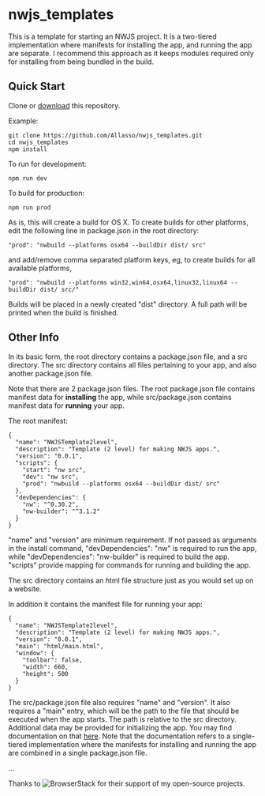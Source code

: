 # nwjs_templates

This is a template for starting an NWJS project.  It is a two-tiered implementation where manifests for installing the app, and running the app are separate.  I recommend this approach as it keeps modules required only for installing from being bundled in the build.

## Quick Start

Clone or [download](https://github.com/Allasso/nwjs_templates/archive/master.zip) this repository.

Example:

```
git clone https://github.com/Allasso/nwjs_templates.git
cd nwjs_templates
npm install
```

To run for development:

```
npm run dev
```

To build for production:

```
npm run prod
```

As is, this will create a build for OS X.  To create builds for other platforms, edit the following line in package.json in the root directory:

```
"prod": "nwbuild --platforms osx64 --buildDir dist/ src"
```

and add/remove comma separated platform keys, eg, to create builds for all available platforms,

```
"prod": "nwbuild --platforms win32,win64,osx64,linux32,linux64 --buildDir dist/ src/"
```

Builds will be placed in a newly created "dist" directory.  A full path will be printed when the build is finished.

## Other Info

In its basic form, the root directory contains a package.json file, and a src directory.  The src directory contains all files pertaining to your app, and also another package.json file.

Note that there are 2 package.json files.  The root package.json file contains manifest data for __installing__ the app, while src/package.json contains manifest data for __running__ your app.

The root manifest:

```
{
  "name": "NWJSTemplate2level",
  "description": "Template (2 level) for making NWJS apps.",
  "version": "0.0.1",
  "scripts": {
    "start": "nw src",
    "dev": "nw src",
    "prod": "nwbuild --platforms osx64 --buildDir dist/ src"
  },
  "devDependencies": {
    "nw": "^0.30.2",
    "nw-builder": "^3.1.2"
  }
}
```

"name" and "version" are minimum requirement.  If not passed as arguments in the install command, "devDependencies": "nw" is required to run the app, while "devDependencies": "nw-builder" is required to build the app.  "scripts" provide mapping for commands for running and building the app.

The src directory contains an html file structure just as you would set up on a website.

In addition it contains the manifest file for running your app:

```
{
  "name": "NWJSTemplate2level",
  "description": "Template (2 level) for making NWJS apps.",
  "version": "0.0.1",
  "main": "html/main.html",
  "window": {
    "toolbar": false,
    "width": 660,
    "height": 500
  }
}
```

The src/package.json file also requires "name" and "version".  It also requires a "main" entry, which will be the path to the file that should be executed when the app starts.  The path is relative to the src directory.  Additional data may be provided for initializing the app.  You may find documentation on that [here](http://docs.nwjs.io/en/latest/References/Manifest%20Format/).  Note that the documentation refers to a single-tiered implementation where the manifests for installing and running the app are combined in a single package.json file.

...

Thanks to ![BrowserStack](http://kevinallasso.org/responsive/images/browserstack-logo-150x32.png) for their support of my open-source projects.
